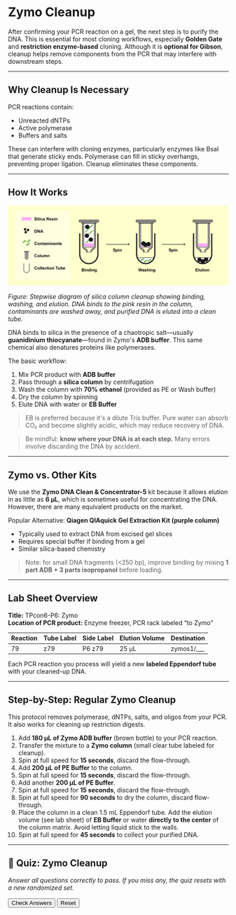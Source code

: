 # Zymo Cleanup

After confirming your PCR reaction on a gel, the next step is to purify the DNA. This is essential for most cloning workflows, especially **Golden Gate** and **restriction enzyme-based** cloning. Although it is **optional for Gibson**, cleanup helps remove components from the PCR that may interfere with downstream steps.

---

## Why Cleanup Is Necessary

PCR reactions contain:

- Unreacted dNTPs
- Active polymerase
- Buffers and salts

These can interfere with cloning enzymes, particularly enzymes like BsaI that generate sticky ends. Polymerase can fill in sticky overhangs, preventing proper ligation. Cleanup eliminates these components.

---

## How It Works

![A schematic showing silica column DNA purification. In the binding step, DNA and contaminants are shown entering the column and contacting a pink silica resin. After spinning, contaminants are washed away and DNA remains bound. A second spin after ethanol wash further clears the column. In the final elution step, DNA is released from the resin into the collection tube. A legend shows icons representing silica resin (pink), DNA (black dots), contaminants (green bars), column, and collection tube.](../images/zymo_cleanup_steps.png)

*Figure: Stepwise diagram of silica column cleanup showing binding, washing, and elution. DNA binds to the pink resin in the column, contaminants are washed away, and purified DNA is eluted into a clean tube.*

DNA binds to silica in the presence of a chaotropic salt—usually **guanidinium thiocyanate**—found in Zymo's **ADB buffer**. This same chemical also denatures proteins like polymerases.

The basic workflow:

1. Mix PCR product with **ADB buffer**
2. Pass through a **silica column** by centrifugation
3. Wash the column with **70% ethanol** (provided as PE or Wash buffer)
4. Dry the column by spinning
5. Elute DNA with water or **EB Buffer**

> EB is preferred because it's a dilute Tris buffer. Pure water can absorb CO₂ and become slightly acidic, which may reduce recovery of DNA.

> Be mindful: **know where your DNA is at each step.** Many errors involve discarding the DNA by accident.

---

## Zymo vs. Other Kits

We use the **Zymo DNA Clean & Concentrator-5** kit because it allows elution in as little as **6 µL**, which is sometimes useful for concentrating the DNA. However, there are many equivalent products on the market.

Popular Alternative: **Qiagen QIAquick Gel Extraction Kit (purple column)**  

- Typically used to extract DNA from excised gel slices  
- Requires special buffer if binding from a gel  
- Similar silica-based chemistry

> Note: for small DNA fragments (<250 bp), improve binding by mixing **1 part ADB + 3 parts isopropanol** before loading.

---

## Lab Sheet Overview

**Title:** TPcon6-P6: Zymo  
**Location of PCR product:** Enzyme freezer, PCR rack labeled “to Zymo”

| Reaction | Tube Label | Side Label | Elution Volume | Destination      |
|----------|------------|------------|----------------|------------------|
| 79       | z79        | P6 z79     | 25 µL          | zymos1/___       |

Each PCR reaction you process will yield a new **labeled Eppendorf tube** with your cleaned-up DNA.

---

## Step-by-Step: Regular Zymo Cleanup

This protocol removes polymerase, dNTPs, salts, and oligos from your PCR. It also works for cleaning up restriction digests.

1. Add **180 µL of Zymo ADB buffer** (brown bottle) to your PCR reaction.
2. Transfer the mixture to a **Zymo column** (small clear tube labeled for cleanup).
3. Spin at full speed for **15 seconds**, discard the flow-through.
4. Add **200 µL of PE Buffer** to the column.
5. Spin at full speed for **15 seconds**, discard the flow-through.
6. Add another **200 µL of PE Buffer**.
7. Spin at full speed for **15 seconds**, discard the flow-through.
8. Spin at full speed for **90 seconds** to dry the column, discard flow-through.
9. Place the column in a clean 1.5 mL Eppendorf tube. Add the elution volume (see lab sheet) of **EB Buffer** or water **directly to the center** of the column matrix. Avoid letting liquid stick to the walls.  
10. Spin at full speed for **45 seconds** to collect your purified DNA.

---

## 🧪 Quiz: Zymo Cleanup

<p><em>Answer all questions correctly to pass. If you miss any, the quiz resets with a new randomized set.</em></p>

<div id="cleanup_quiz_container"></div>

<div style="margin-top:1rem;">
  <button type="button" id="cleanup_check_btn">Check Answers</button>
  <button type="button" id="cleanup_reset_btn">Reset</button>
  <span id="cleanup_quiz_status" style="margin-left:0.75rem;"></span>
</div>

<script>
(function () {
  const bank = [
    {
      topic: 'Why Cleanup',
      variants: [
        { text: "PCR cleanup removes enzymes, salts, and nucleotides that could inhibit restriction or ligation steps.", answer: true },
        { text: "Cleanup ensures that BsaI and ligase function properly in Golden Gate Assembly.", answer: true },
        { text: "Polymerase in unpurified PCR can fill sticky ends and block cloning.", answer: true },
        { text: "Cleanup improves downstream reactions by eliminating interfering reagents.", answer: true },
        { text: "Cleanup converts DNA into RNA for better cloning efficiency.", answer: false },
        { text: "Cleanup shortens DNA fragments for easier ligation.", answer: false },
        { text: "Cleanup increases the fluorescence intensity of the DNA.", answer: false },
        { text: "Cleanup is done to make DNA supercoiled for transformation.", answer: false }
      ]
    },
    {
      topic: 'ADB Buffer Chemistry',
      variants: [
        { text: "ADB buffer contains guanidinium thiocyanate, a chaotropic salt that promotes DNA binding to silica.", answer: true },
        { text: "Guanidinium thiocyanate denatures proteins and helps DNA adhere to the column.", answer: true },
        { text: "DNA binds to silica only in the presence of chaotropic salts like guanidinium thiocyanate.", answer: true },
        { text: "ADB buffer both denatures polymerase and promotes DNA-silica binding.", answer: true },
        { text: "ADB buffer contains sodium bicarbonate to neutralize the DNA sample.", answer: false },
        { text: "ADB buffer contains urea, which dissolves DNA for easier elution.", answer: false },
        { text: "DNA binds to silica in pure water without any salts present.", answer: false },
        { text: "After eluting the column with ADB Buffer your DNA is in the collection tube.", answer: false }
      ]
    },
    {
      topic: 'Elution and Yield',
      variants: [
        { text: "DNA elutes from the silica membrane when low-salt buffer or water disrupts the DNA–silica interaction.", answer: true },
        { text: "Eluting with EB buffer helps maintain pH and improve recovery.", answer: true },
        { text: "After the elution step, your DNA is in the collection tube", answer: true },
        { text: "After the PE wash and final spin, all that remains on the column is pure DNA.", answer: true },
        { text: "DNA elution efficiency increases if the column is left wet with ethanol.", answer: false },
        { text: "Eluting with ADB buffer helps maintain pH and improve recovery.", answer: false },
        { text: "Eluting with PE buffer helps maintain pH and improve recovery.", answer: false },
        { text: "DNA is eluted with a high-salt buffer to disrupt the anion exchange column.", answer: false }
      ]
    }
  ];

  const container = document.getElementById('cleanup_quiz_container');
  const statusEl = document.getElementById('cleanup_quiz_status');
  const checkBtn = document.getElementById('cleanup_check_btn');
  const resetBtn = document.getElementById('cleanup_reset_btn');

  let currentSet = [];

  function pickOnePerTopic() {
    return bank.map(topic => {
      const v = topic.variants[Math.floor(Math.random() * topic.variants.length)];
      return { topic: topic.topic, text: v.text, answer: v.answer };
    });
  }

  function shuffle(arr) {
    for (let i = arr.length - 1; i > 0; i--) {
      const j = Math.floor(Math.random() * (i + 1));
      [arr[i], arr[j]] = [arr[j], arr[i]];
    }
    return arr;
  }

  function renderQuiz() {
    container.innerHTML = '';
    statusEl.textContent = '';
    checkBtn.disabled = false;
    resetBtn.textContent = 'Reset';

    currentSet = shuffle(pickOnePerTopic());

    currentSet.forEach((q, idx) => {
      const qId = `cleanup_q${idx + 1}`;
      const block = document.createElement('div');
      block.className = 'cleanup-quiz-item';
      block.style.margin = '0.75rem 0';

      const h = document.createElement('h4');
      h.textContent = `${idx + 1}. ${q.text}`;
      h.style.margin = '0 0 0.35rem 0';
      block.appendChild(h);

      const trueId = `${qId}_true`;
      const falseId = `${qId}_false`;

      const trueLbl = document.createElement('label');
      trueLbl.style.marginRight = '1rem';
      trueLbl.innerHTML = `<input type="radio" name="${qId}" id="${trueId}" value="true"> True`;
      block.appendChild(trueLbl);

      const falseLbl = document.createElement('label');
      falseLbl.innerHTML = `<input type="radio" name="${qId}" id="${falseId}" value="false"> False`;
      block.appendChild(falseLbl);

      const feedback = document.createElement('p');
      feedback.id = `${qId}_res`;
      feedback.style.margin = '0.35rem 0 0 0';
      block.appendChild(feedback);

      container.appendChild(block);
    });
  }

  function checkAnswers() {
    let allAnswered = true;
    let allCorrect = true;

    currentSet.forEach((q, idx) => {
      const qId = `cleanup_q${idx + 1}`;
      const chosen = container.querySelector(`input[name="${qId}"]:checked`);
      const feedback = document.getElementById(`${qId}_res`);
      if (!chosen) {
        allAnswered = false;
        feedback.textContent = 'Please choose True or False.';
        return;
      }
      const val = chosen.value === 'true';
      const correct = (val === q.answer);
      allCorrect = allCorrect && correct;
      feedback.textContent = correct ? '✅ Correct' : '❌ Incorrect';
    });

    if (!allAnswered) {
      statusEl.textContent = 'Answer all questions before submitting.';
      return;
    }

    if (allCorrect) {
      statusEl.textContent = '✅ Passed';
      if (typeof progressManager !== 'undefined') {
        progressManager.addCompletion('cleanup_quiz', 'correct');
      }
    } else {
      statusEl.textContent = '❌ One or more answers were incorrect. Review the feedback below, then click "New set" to try again.';
      container.querySelectorAll('input[type="radio"]').forEach(el => { el.disabled = true; });
      checkBtn.disabled = true;
      resetBtn.textContent = 'New set';
      resetBtn.focus();
    }
  }

  statusEl.setAttribute('aria-live', 'polite');
  document.getElementById('cleanup_check_btn').addEventListener('click', checkAnswers);
  document.getElementById('cleanup_reset_btn').addEventListener('click', renderQuiz);
  renderQuiz();
})();
</script>
<!-- 
----

## 🎥 Watch Before Lab

Watch the Zymo cleanup tutorial video before coming to lab.

<iframe width="560" height="315" src="https://www.youtube.com/embed/gKHO0HHPsXg" frameborder="0" allowfullscreen></iframe> -->
